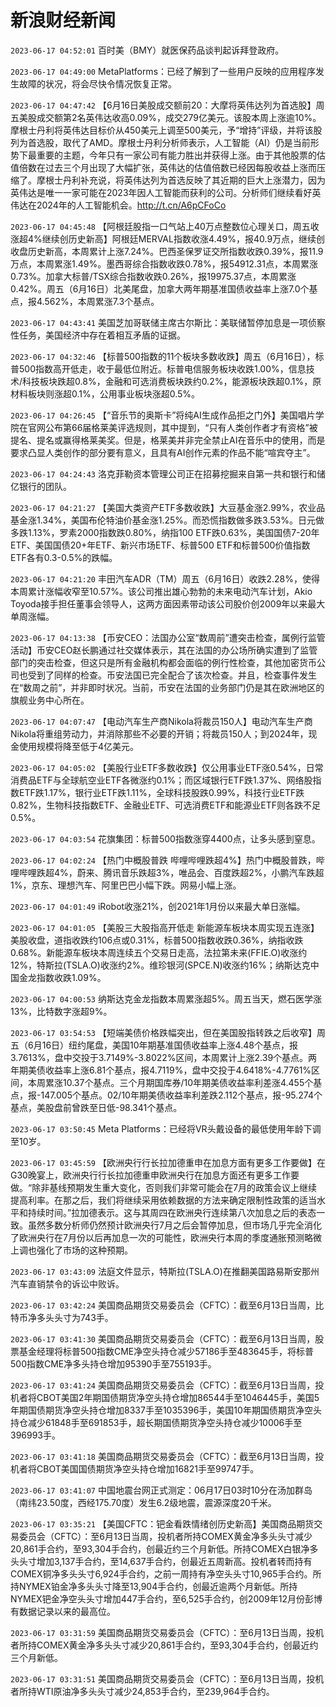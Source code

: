 # 新浪财经新闻
`2023-06-17 04:52:01` 百时美（BMY）就医保药品谈判起诉拜登政府。

`2023-06-17 04:49:00` MetaPlatforms：已经了解到了一些用户反映的应用程序发生故障的状况，将会尽快令情况恢复正常。

`2023-06-17 04:47:42` 【6月16日美股成交额前20：大摩将英伟达列为首选股】周五美股成交额第2名英伟达收高0.09%，成交279亿美元。该股本周上涨逾10%。摩根士丹利将英伟达目标价从450美元上调至500美元，予“增持”评级，并将该股列为首选股，取代了AMD。摩根士丹利分析师表示，人工智能（AI）仍是当前形势下最重要的主题，今年只有一家公司有能力胜出并获得上涨。由于其他股票的估值倍数在过去三个月出现了大幅扩张，英伟达的估值倍数已经因每股收益上涨而压缩了。摩根士丹利补充说，将英伟达列为首选反映了其近期的巨大上涨潜力，因为英伟达是唯一一家可能在2023年因人工智能而获利的公司。分析师们继续看好英伟达在2024年的人工智能机会。http://t.cn/A6pCFoCo

`2023-06-17 04:45:48` 【阿根廷股指一口气站上40万点整数位心理关口，周五收涨超4%继续创历史新高】阿根廷MERVAL指数收涨4.49%，报40.9万点，继续创收盘历史新高，本周累计上涨7.24%。巴西圣保罗证交所指数收跌0.39%，报11.9万点，本周累涨1.49%。墨西哥综合指数收跌0.78%，报54912.31点，本周累涨0.73%。加拿大标普/TSX综合指数收跌0.26%，报19975.37点，本周累涨0.42%。周五（6月16日）北美尾盘，加拿大两年期基准国债收益率上涨7.0个基点，报4.562%，本周累涨7.3个基点。

`2023-06-17 04:43:41` 美国芝加哥联储主席古尔斯比：美联储暂停加息是一项侦察性任务，美国经济中存在着相互矛盾的证据。

`2023-06-17 04:32:46` 【标普500指数的11个板块多数收跌】周五（6月16日），标普500指数高开低走，收于最低位附近。标普电信服务板块收跌1.00%，信息技术/科技板块跌超0.8%，金融和可选消费板块跌约0.2%，能源板块跌超0.1%，原材料板块则涨超0.1%，公用事业板块涨超0.5%。

`2023-06-17 04:26:45` 【“音乐节的奥斯卡”将纯AI生成作品拒之门外】美国唱片学院在官网公布第66届格莱美评选规则，其中提到，“只有人类创作者才有资格”被提名、提名或赢得格莱美奖。但是，格莱美并非完全禁止AI在音乐中的使用，而是要求凸显人类创作的部分要有意义，且具有AI创作元素的作品不能“喧宾夺主”。

`2023-06-17 04:24:43` 洛克菲勒资本管理公司正在招募挖掘来自第一共和银行和储亿银行的团队。

`2023-06-17 04:21:27` 【美国大类资产ETF多数收跌】大豆基金涨2.99%，农业品基金涨1.34%，美国布伦特油价基金涨1.25%。而恐慌指数做多跌3.53%。日元做多跌1.13%，罗素2000指数跌0.80%，纳指100 ETF跌0.63%，美国国债7-20年ETF、美国国债20+年ETF、新兴市场ETF、标普500 ETF和标普500价值指数ETF各有0.3-0.5%的跌幅。

`2023-06-17 04:21:20` 丰田汽车ADR（TM）周五（6月16日）收跌2.28%，使得本周累计涨幅收窄至10.57%。该公司推出雄心勃勃的未来电动汽车计划，Akio Toyoda接手担任董事会领导人，这两方面因素带动该公司股价创2009年以来最大单周涨幅。

`2023-06-17 04:13:38` 【币安CEO：法国办公室“数周前”遭突击检查，属例行监管活动】币安CEO赵长鹏通过社交媒体表示，其在法国的办公场所确实遭到了监管部门的突击检查，但这只是所有金融机构都会面临的例行性检查，其他加密货币公司也受到了同样的检查。币安法国已完全配合了该次检查。并且，检查事件发生在“数周之前”，并非即时状况。当前，币安在法国的业务部门仍是其在欧洲地区的旗舰业务中心所在。

`2023-06-17 04:07:47` 【电动汽车生产商Nikola将裁员150人】电动汽车生产商Nikola将重组劳动力，并消除那些不必要的开销；将裁员150人；到2024年，现金使用规模将降至低于4亿美元。

`2023-06-17 04:05:02` 【美股行业ETF多数收跌】仅公用事业ETF涨0.54%，日常消费品ETF与全球航空业ETF各微涨约0.1%；而区域银行ETF跌1.37%、网络股指数ETF跌1.17%，银行业ETF跌1.11%，全球科技股跌0.99%，科技行业ETF跌0.82%，生物科技指数ETF、金融业ETF、可选消费ETF和能源业ETF则各跌不足0.5%。

`2023-06-17 04:03:54` 花旗集团：标普500指数涨穿4400点，让多头感到窒息。

`2023-06-17 04:02:24` 【热门中概股普跌 哔哩哔哩跌超4%】热门中概股普跌，哔哩哔哩跌超4%，蔚来、腾讯音乐跌超3%，唯品会、百度跌超2%，小鹏汽车跌超1%，京东、理想汽车、阿里巴巴小幅下跌。网易小幅上涨。

`2023-06-17 04:01:49` iRobot收涨21%，创2021年1月份以来最大单日涨幅。

`2023-06-17 04:01:05` 【美股三大股指高开低走 新能源车板块本周实现五连涨】美股收盘，道指收跌约106点或0.31%，标普500指数收跌0.36%，纳指收跌0.68%。新能源车板块本周连续五个交易日走高，法拉第未来(FFIE.O)收涨约12%，特斯拉(TSLA.O)收涨约2%。维珍银河(SPCE.N)收涨约16%；纳斯达克中国金龙指数收跌1.09%。

`2023-06-17 04:00:53` 纳斯达克金龙指数本周累涨超5%。周五当天，燃石医学涨13%，比特数字涨超9%。

`2023-06-17 03:54:53` 【短端美债价格跌幅突出，但在美国股指转跌之后收窄】周五（6月16日）纽约尾盘，美国10年期基准国债收益率上涨4.48个基点，报3.7613%，盘中交投于3.7149%-3.8022%区间，本周累计上涨2.39个基点。两年期美债收益率上涨6.81个基点，报4.7119%，盘中交投于4.6418%-4.7761%区间，本周累涨10.37个基点。三个月期国库券/10年期美债收益率利差涨4.455个基点，报-147.005个基点。02/10年期美债收益率利差跌2.112个基点，报-95.274个基点，美股盘前曾跌至日低-98.341个基点。

`2023-06-17 03:50:45` Meta Platforms：已经将VR头戴设备的最低使用年龄下调至10岁。

`2023-06-17 03:45:59` 【欧洲央行行长拉加德重申在加息方面有更多工作要做】在G30晚宴上，欧洲央行行长拉加德重申欧洲央行在加息方面还有更多工作要做。“除非基线预期发生重大变化，否则我们非常可能会在7月的政策会议上继续提高利率。在那之后，我们将继续采用依赖数据的方法来确定限制性政策的适当水平和持续时间。”拉加德表示。这与其周四在欧洲央行连续第八次加息之后的表态一致。虽然多数分析师仍然预计欧洲央行7月之后会暂停加息，但市场几乎完全消化了欧洲央行在7月份以后再加息一次的可能性，欧洲央行本周的季度通胀预测略微上调也强化了市场的这种预期。

`2023-06-17 03:43:09` 法庭文件显示，特斯拉(TSLA.O)在推翻美国路易斯安那州汽车直销禁令的诉讼中败诉。

`2023-06-17 03:42:24` 美国商品期货交易委员会（CFTC）：截至6月13日当周，比特币净多头头寸为743手。

`2023-06-17 03:41:30` 美国商品期货交易委员会（CFTC）：截至6月13日当周，股票基金经理将标普500指数CME净空头持仓减少57186手至483645手，将标普500指数CME净多头持仓增加95390手至755193手。

`2023-06-17 03:41:24` 美国商品期货交易委员会（CFTC）：截至6月13日当周，投机者将CBOT美国2年期国债期货净空头持仓增加86544手至1046445手，美国5年期国债期货净空头持仓增加8337手至1035396手，美国10年期国债期货净空头持仓减少61848手至691853手，超长期国债期货净空头持仓减少10006手至396993手。

`2023-06-17 03:41:18` 美国商品期货交易委员会（CFTC）：截至6月13日当周，投机者将CBOT美国国债期货净空头持仓增加16821手至99747手。

`2023-06-17 03:41:07` 中国地震台网正式测定：06月17日03时10分在汤加群岛（南纬23.50度，西经175.70度）发生6.2级地震，震源深度20千米。

`2023-06-17 03:35:21` 【美国CFTC：钯金看跌情绪创历史新高】美国商品期货交易委员会（CFTC）：至6月13日当周，投机者所持COMEX黄金净多头头寸减少20,861手合约，至93,304手合约，创最近约三个月新低。所持COMEX白银净多头头寸增加3,137手合约，至14,637手合约，创最近五周新高。投机者转而持有COMEX铜净多头头寸6,924手合约，之前一周持有净空头头寸10,965手合约。所持NYMEX铂金净多头头寸降至13,904手合约，创最近逾两个月新低。所持NYMEX钯金净空头头寸增加447手合约，至6,525手合约，创2009年12月份彭博有数据记录以来的最高位。

`2023-06-17 03:31:59` 美国商品期货交易委员会（CFTC）：至6月13日当周，投机者所持COMEX黄金净多头头寸减少20,861手合约，至93,304手合约，创最近约三个月新低。

`2023-06-17 03:31:51` 美国商品期货交易委员会（CFTC）：至6月13日当周，投机者所持WTI原油净多头头寸减少24,853手合约，至239,964手合约。

